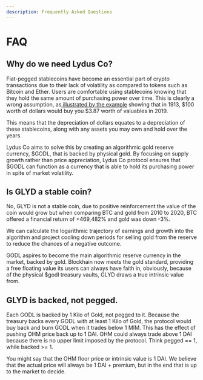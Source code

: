 ```yaml
---
description: Frequently Asked Questions
---
```


# FAQ

## Why do we need Lydus Co?&#x20;

Fiat-pegged stablecoins have become an essential part of crypto transactions due to their lack of volatility as compared to tokens such as Bitcoin and Ether. Users are comfortable using stablecoins knowing that they hold the same amount of purchasing power over time. This is clearly a wrong assumption, as[ illustrated by the example](https://howmuch.net/articles/rise-and-fall-dollar) showing that in 1913, $100 worth of dollars would buy you $3.87 worth of valuables in 2019.&#x20;

This means that the depreciation of dollars equates to a depreciation of these stablecoins, along with any assets you may own and hold over the years.

Lydus Co aims to solve this by creating an algorithmic gold reserve currency, $GODL, that is backed by physical gold. By focusing on supply growth rather than price appreciation, Lydus Co protocol ensures that $GODL can function as a currency that is able to hold its purchasing power in spite of market volatility.



## Is GLYD a stable coin?

No, GLYD is not a stable coin, due to positive reinforcement the value of the coin would grow but when comparing BTC and gold from 2010 to 2020, BTC offered a financial return of +469,482% and gold was down -3%.&#x20;

We can calculate the logarithmic trajectory of earnings and growth into the algorithm and project cooling down periods for selling gold from the reserve to reduce the chances of a negative outcome.&#x20;

GODL aspires to become the main algorithmic reserve currency in the market, backed by gold. Blockhain now meets the gold standard, providing a free floating value its users can always have faith in, obviously, because of the physical $godl treasury vaults, GLYD draws a true intrinsic value from.

## GLYD is backed, not pegged.

Each GODL is backed by 1 Kilo of Gold, not pegged to it. Because the treasury backs every GODL with at least 1 Kilo of Gold, the protocol would buy back and burn GODL when it trades below 1 MIM. This has the effect of pushing OHM price back up to 1 DAI. OHM could always trade above 1 DAI because there is no upper limit imposed by the protocol. Think pegged == 1, while backed >= 1.

You might say that the OHM floor price or intrinsic value is 1 DAI. We believe that the actual price will always be 1 DAI + premium, but in the end that is up to the market to decide.
